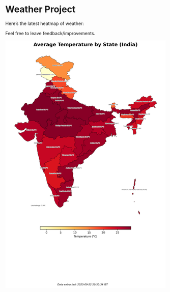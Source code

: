 # Weather Project

Here’s the latest heatmap of weather:

Feel free to leave feedback/improvements.

![India Heatmap](docs/assets/india_heatmap.png?v=D16944)
